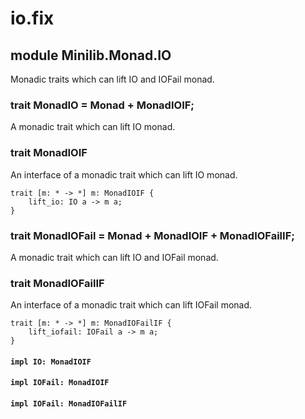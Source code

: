 # io.fix

## module Minilib.Monad.IO

Monadic traits which can lift IO and IOFail monad.

### trait MonadIO = Monad + MonadIOIF;

A monadic trait which can lift IO monad.

### trait MonadIOIF

An interface of a monadic trait which can lift IO monad.

```
trait [m: * -> *] m: MonadIOIF {
    lift_io: IO a -> m a;
}
```
### trait MonadIOFail = Monad + MonadIOIF + MonadIOFailIF;

A monadic trait which can lift IO and IOFail monad.

### trait MonadIOFailIF

An interface of a monadic trait which can lift IOFail monad.

```
trait [m: * -> *] m: MonadIOFailIF {
    lift_iofail: IOFail a -> m a;
}
```
#### `impl IO: MonadIOIF`

#### `impl IOFail: MonadIOIF`

#### `impl IOFail: MonadIOFailIF`

